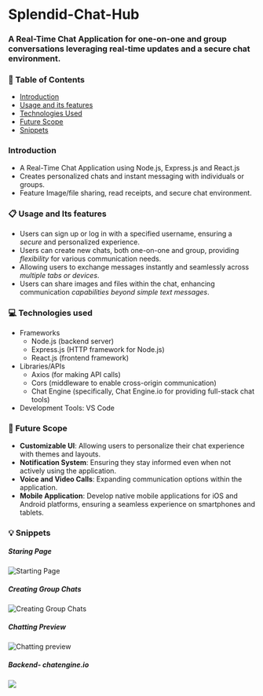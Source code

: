 # Splendid-Chat-Hub
### A Real-Time Chat Application for one-on-one and group conversations leveraging real-time updates and a secure chat environment.

### 📌 Table of Contents
* [Introduction](#intro)
* [Usage and its features](#usage)
* [Technologies Used](#tech)
* [Future Scope](#future-scope)
* [Snippets](#snippets)

<a id="intro"></a>
### Introduction
- A Real-Time Chat Application using Node.js, Express.js and React.js
- Creates personalized chats and instant messaging with individuals or groups.
- Feature Image/file sharing, read receipts, and secure chat environment.

<a id="usage"></a>
### 📋 Usage and Its features
- Users can sign up or log in with a specified username, ensuring a *secure* and personalized experience.
- Users can create new chats, both one-on-one and group, providing *flexibility* for various communication needs.
- Allowing users to exchange messages instantly and seamlessly across *multiple tabs or devices*.
- Users can share images and files within the chat, enhancing communication *capabilities beyond simple text messages*.

<a id="tech"></a>
### 💻 Technologies used
- Frameworks
  - Node.js (backend server)
  - Express.js (HTTP framework for Node.js)
  - React.js (frontend framework)
- Libraries/APIs
  - Axios (for making API calls)
  - Cors (middleware to enable cross-origin communication)
  - Chat Engine (specifically, Chat Engine.io for providing full-stack chat tools)
- Development Tools: VS Code

<a id="future-scope"></a>
### 🚀 Future Scope
- **Customizable UI**: Allowing users to personalize their chat experience with themes and layouts.
- **Notification System**: Ensuring they stay informed even when not actively using the application.
- **Voice and Video Calls**: Expanding communication options within the application.
- **Mobile Application**: Develop native mobile applications for iOS and Android platforms, ensuring a seamless experience on smartphones and tablets.

<a id="snippets"></a>
### 💡 Snippets
##### Staring Page 
![Starting Page](https://github.com/dwija12903/Splendid-Chat-Hub/blob/main/images/Screenshot%202024-03-09%20005051.png)
##### Creating Group Chats
![Creating Group Chats](https://github.com/dwija12903/Splendid-Chat-Hub/blob/main/images/Screenshot%202024-03-09%20005137.png)
##### Chatting Preview
![Chatting preview](https://github.com/dwija12903/Splendid-Chat-Hub/blob/main/images/Screenshot%202024-03-09%20005440.png)
##### Backend- chatengine.io 
![](https://github.com/dwija12903/Splendid-Chat-Hub/blob/main/images/Screenshot%202024-03-09%20005755.png)
